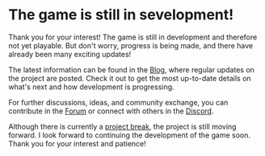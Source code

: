 # The game is still in sevelopment!

Thank you for your interest! The game is still in development and therefore not yet playable. But don't worry, progress is being made, and there have already been many exciting updates!

The latest information can be found in the [Blog](/en/blog), where regular updates on the project are posted. Check it out to get the most up-to-date details on what's next and how development is progressing.

For further discussions, ideas, and community exchange, you can contribute in the [Forum](https://forum.leitstelle.io) or connect with others in the [Discord](https://discord.gg/cdRq3bztJu).

Although there is currently a [project break](/en/blog/2025/01/a-new-career), the project is still moving forward. I look forward to continuing the development of the game soon. Thank you for your interest and patience!